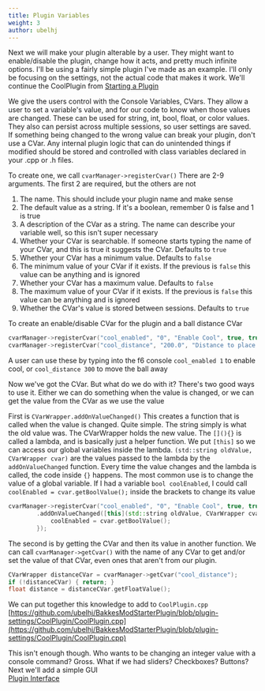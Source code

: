 ```yaml
---
title: Plugin Variables
weight: 3
author: ubelhj
---
```


Next we will make your plugin alterable by a user. They might want to enable/disable the plugin, change how it acts, and pretty much infinite options. I'll be using a fairly simple plugin I've made as an example. I'll only be focusing on the settings, not the actual code that makes it work.
We'll continue the CoolPlugin from [Starting a Plugin](/plugin_tutorial/starting_a_plugin/)

We give the users control with the Console Variables, CVars. They allow a user to set a variable's value, and for our code to know when those values are changed. These can be used for string, int, bool, float, or color values. They also can persist across multiple sessions, so user settings are saved. If something being changed to the wrong value can break your plugin, don't use a CVar. Any internal plugin logic that can do unintended things if modified should be stored and controlled with class variables declared in your .cpp or .h files.

To create one, we call `cvarManager->registerCvar()`
There are 2-9 arguments. The first 2 are required, but the others are not
1. The name. This should include your plugin name and make sense
2. The default value as a string. If it's a boolean, remember 0 is false and 1 is true
3. A description of the CVar as a string. The name can describe your variable well, so this isn't super necessary
4. Whether your CVar is searchable. If someone starts typing the name of your CVar, and this is true it suggests the CVar. Defaults to `true`
5. Whether your CVar has a minimum value. Defaults to `false`
6. The minimum value of your CVar if it exists. If the previous is `false` this value can be anything and is ignored
7. Whether your CVar has a maximum value. Defaults to `false`
8. The maximum value of your CVar if it exists. If the previous is `false` this value can be anything and is ignored
9. Whether the CVar's value is stored between sessions. Defaults to `true`

To create an enable/disable CVar for the plugin and a ball distance CVar
```cpp
cvarManager->registerCvar("cool_enabled", "0", "Enable Cool", true, true, 0, true, 1);
cvarManager->registerCvar("cool_distance", "200.0", "Distance to place the ball above");
```

A user can use these by typing into the f6 console `cool_enabled 1` to enable cool, or `cool_distance 300` to move the ball away

Now we've got the CVar. But what do we do with it? There's two good ways to use it. Either we can do something when the value is changed, or we can get the value from the CVar as we use the value

First is `CVarWrapper.addOnValueChanged()`
This creates a function that is called when the value is changed. Quite simple. The string simply is what the old value was. The CVarWrapper holds the new value.
The `[](){}` is called a lambda, and is basically just a helper function. We put `[this]` so we can access our global variables inside the lambda. `(std::string oldValue, CVarWrapper cvar)` are the values passed to the lambda by the `addOnValueChanged` function. Every time the value changes and the lambda is called, the code inside `{}` happens.
The most common use is to change the value of a global variable.
If I had a variable `bool coolEnabled`, I could call `coolEnabled = cvar.getBoolValue();` inside the brackets to change its value
```cpp
cvarManager->registerCvar("cool_enabled", "0", "Enable Cool", true, true, 0, true, 1)
        .addOnValueChanged([this](std::string oldValue, CVarWrapper cvar) {
            coolEnabled = cvar.getBoolValue();
        });
```

The second is by getting the CVar and then its value in another function. We can call
`cvarManager->getCvar()` with the name of any CVar to get and/or set the value of that CVar, even ones that aren't from our plugin.
```cpp
CVarWrapper distanceCVar = cvarManager->getCvar("cool_distance");
if (!distanceCVar) { return; }
float distance = distanceCVar.getFloatValue();
```

We can put together this knowledge to add to `CoolPlugin.cpp`  
[https://github.com/ubelhj/BakkesModStarterPlugin/blob/plugin-settings/CoolPlugin/CoolPlugin.cpp](https://github.com/ubelhj/BakkesModStarterPlugin/blob/plugin-settings/CoolPlugin/CoolPlugin.cpp)

This isn't enough though. Who wants to be changing an integer value with a console command? Gross. What if we had sliders? Checkboxes? Buttons? Next we'll add a simple GUI  
[Plugin Interface](/plugin_tutorial/plugin_interface)